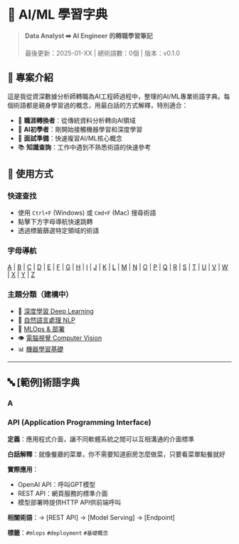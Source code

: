 # 🤖 AI/ML 學習字典

> **Data Analyst ➡️ AI Engineer 的轉職學習筆記**
> 
> 最後更新：2025-01-XX | 總術語數：0個 | 版本：v0.1.0

## 📖 專案介紹

這是我從資深數據分析師轉職為AI工程師過程中，整理的AI/ML專業術語字典。每個術語都是親身學習過的概念，用最白話的方式解釋，特別適合：

- 🔄 **職涯轉換者**：從傳統資料分析轉向AI領域
- 👶 **AI初學者**：剛開始接觸機器學習和深度學習
- 💼 **面試準備**：快速複習AI/ML核心概念
- 📚 **知識查詢**：工作中遇到不熟悉術語的快速參考

## 🎯 使用方式

### 快速查找
- 使用 `Ctrl+F` (Windows) 或 `Cmd+F` (Mac) 搜尋術語
- 點擊下方字母導航快速跳轉
- 透過標籤篩選特定領域的術語

### 字母導航
[A](#a) | [B](#b) | [C](#c) | [D](#d) | [E](#e) | [F](#f) | [G](#g) | [H](#h) | [I](#i) | [J](#j) | [K](#k) | [L](#l) | [M](#m) | [N](#n) | [O](#o) | [P](#p) | [Q](#q) | [R](#r) | [S](#s) | [T](#t) | [U](#u) | [V](#v) | [W](#w) | [X](#x) | [Y](#y) | [Z](#z)

### 主題分類（建構中）
- 🧠 [深度學習 Deep Learning](#深度學習-deep-learning)
- 💬 [自然語言處理 NLP](#自然語言處理-nlp)
- 🔧 [MLOps & 部署](#mlops--部署)
- 👁️ [電腦視覺 Computer Vision](#電腦視覺-computer-vision)
- 📊 [機器學習基礎](#機器學習基礎)

---

## 🔤 [範例]術語字典

### A

### API (Application Programming Interface)
**定義**：應用程式介面，讓不同軟體系統之間可以互相溝通的介面標準

**白話解釋**：就像餐廳的菜單，你不需要知道廚房怎麼做菜，只要看菜單點餐就好

**實際應用**：
- OpenAI API：呼叫GPT模型
- REST API：網頁服務的標準介面
- 模型部署時提供HTTP API供前端呼叫

**相關術語**：→ [REST API] → [Model Serving] → [Endpoint]

**標籤**：`#mlops` `#deployment` `#基礎概念`


